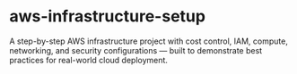 # aws-infrastructure-setup
A step-by-step AWS infrastructure project with cost control, IAM, compute, networking, and security configurations — built to demonstrate best practices for real-world cloud deployment.
